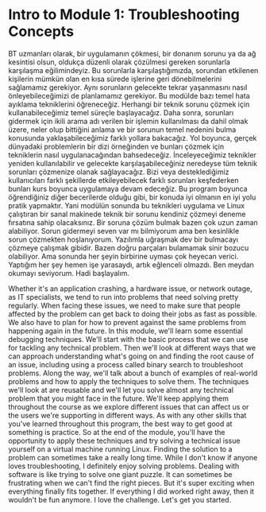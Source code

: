 # Intro to Module 1: Troubleshooting Concepts

BT uzmanları olarak, bir uygulamanın çökmesi, bir donanım sorunu ya da ağ kesintisi olsun, oldukça düzenli olarak çözülmesi gereken sorunlarla karşılaşma eğilimindeyiz. Bu sorunlarla karşılaştığımızda, sorundan etkilenen kişilerin mümkün olan en kısa sürede işlerine geri dönebilmelerini sağlamamız gerekiyor. Aynı sorunların gelecekte tekrar yaşanmasını nasıl önleyebileceğimizi de planlamamız gerekiyor. Bu modülde bazı temel hata ayıklama tekniklerini öğreneceğiz. Herhangi bir teknik sorunu çözmek için kullanabileceğimiz temel süreçle başlayacağız. Daha sonra, sorunları gidermek için ikili arama adı verilen bir işlemin kullanılması da dahil olmak üzere, neler olup bittiğini anlama ve bir sorunun temel nedenini bulma konusunda yaklaşabileceğimiz farklı yollara bakacağız. Yol boyunca, gerçek dünyadaki problemlerin bir dizi örneğinden ve bunları çözmek için tekniklerin nasıl uygulanacağından bahsedeceğiz. İnceleyeceğimiz teknikler yeniden kullanılabilir ve gelecekte karşılaşabileceğiniz neredeyse tüm teknik sorunları çözmenize olanak sağlayacağız. Bizi veya desteklediğimiz kullanıcıları farklı şekillerde etkileyebilecek farklı sorunları keşfederken bunları kurs boyunca uygulamaya devam edeceğiz. Bu program boyunca öğrendiğiniz diğer becerilerde olduğu gibi, bir konuda iyi olmanın en iyi yolu pratik yapmaktır. Yani modülün sonunda bu teknikleri uygulama ve Linux çalıştıran bir sanal makinede teknik bir sorunu kendiniz çözmeyi deneme fırsatına sahip olacaksınız. Bir soruna çözüm bulmak bazen çok uzun zaman alabiliyor. Sorun gidermeyi seven var mı bilmiyorum ama ben kesinlikle sorun çözmekten hoşlanıyorum. Yazılımla uğraşmak dev bir bulmacayı çözmeye çalışmak gibidir. Bazen doğru parçaları bulamamak sinir bozucu olabiliyor. Ama sonunda her şeyin birbirine uyması çok heyecan verici. Yaptığım her şey hemen işe yarasaydı, artık eğlenceli olmazdı. Ben meydan okumayı seviyorum. Hadi başlayalım.

Whether it's an application crashing, a hardware issue, or network outage, as IT specialists, we tend to run into problems that need solving pretty regularly. When facing these issues, we need to make sure that people affected by the problem can get back to doing their jobs as fast as possible. We also have to plan for how to prevent against the same problems from happening again in the future. In this module, we'll learn some essential debugging techniques. We'll start with the basic process that we can use for tackling any technical problem. Then we'll look at different ways that we can approach understanding what's going on and finding the root cause of an issue, including using a process called binary search to troubleshoot problems. Along the way, we'll talk about a bunch of examples of real-world problems and how to apply the techniques to solve them. The techniques we'll look at are reusable and we'll let you solve almost any technical problem that you might face in the future. We'll keep applying them throughout the course as we explore different issues that can affect us or the users we're supporting in different ways. As with any other skills that you've learned throughout this program, the best way to get good at something is practice. So at the end of the module, you'll have the opportunity to apply these techniques and try solving a technical issue yourself on a virtual machine running Linux. Finding the solution to a problem can sometimes take a really long time. While I don't know if anyone loves troubleshooting, I definitely enjoy solving problems. Dealing with software is like trying to solve one giant puzzle. It can sometimes be frustrating when we can't find the right pieces. But it's super exciting when everything finally fits together. If everything I did worked right away, then it wouldn't be fun anymore. I love the challenge. Let's get you started.
